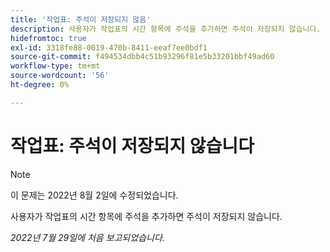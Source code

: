 ```yaml
---
title: '작업표: 주석이 저장되지 않음'
description: 사용자가 작업표의 시간 항목에 주석을 추가하면 주석이 저장되지 않습니다.
hidefromtoc: true
exl-id: 3318fe88-0019-470b-8411-eeaf7ee0bdf1
source-git-commit: f494534dbb4c51b93296f81e5b33201bbf49ad60
workflow-type: tm+mt
source-wordcount: '56'
ht-degree: 0%

---
```


# 작업표: 주석이 저장되지 않습니다

>[!NOTE]
>
>이 문제는 2022년 8월 2일에 수정되었습니다.

사용자가 작업표의 시간 항목에 주석을 추가하면 주석이 저장되지 않습니다.

_2022년 7월 29일에 처음 보고되었습니다._
